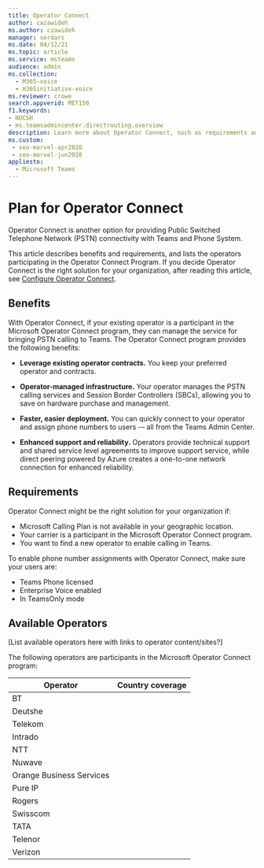 ```yaml
---
title: Operator Connect
author: cazawideh
ms.author: czawideh
manager: serdars
ms.date: 04/12/21
ms.topic: article
ms.service: msteams
audience: admin
ms.collection: 
  - M365-voice
  - m365initiative-voice
ms.reviewer: crowe
search.appverid: MET150
f1.keywords:
- NOCSH
- ms.teamsadmincenter.directrouting.overview
description: Learn more about Operator Connect, such as requirements and planning for deployment.
ms.custom: 
 - seo-marvel-apr2020
 - seo-marvel-jun2020
appliesto: 
  - Microsoft Teams
---
```


# Plan for Operator Connect

Operator Connect is another option for providing Public Switched Telephone Network (PSTN) connectivity with Teams and Phone System. 

This article describes benefits and requirements, and lists the operators participating in the Operator Connect Program.  If you decide Operator Connect is the right solution for your organization, after reading this article, see [Configure Operator Connect](operator-connect-configure.md). 

## Benefits

With Operator Connect, if your existing operator is a participant in the Microsoft Operator Connect program, they can manage the service for bringing PSTN calling to Teams. The Operator Connect program provides the following benefits:

- **Leverage existing operator contracts.** You keep your preferred operator and contracts.

- **Operator-managed infrastructure.** Your operator manages the PSTN calling services and Session Border Controllers (SBCs), allowing you to save on hardware purchase and management.

- **Faster, easier deployment.** You can quickly connect to your operator and assign phone numbers to users -– all from the Teams Admin Center. 

- **Enhanced support and reliability.** Operators provide technical support and shared service level agreements to improve support service, while direct peering powered by Azure creates a one-to-one network connection for enhanced reliability.

## Requirements

 Operator Connect might be the right solution for your organization if:

- Microsoft Calling Plan is not available in your geographic location.
- Your carrier is a participant in the Microsoft Operator Connect program.
- You want to find a new operator to enable calling in Teams.

To enable phone number assignments with Operator Connect, make sure your users are:

- Teams Phone licensed
- Enterprise Voice enabled
- In TeamsOnly mode

 ## Available Operators

 [List available operators here with links to operator content/sites?]

The following operators are participants in the Microsoft Operator Connect program:

| Operator | Country coverage |
| --- | --- |
| BT |  |
| Deutshe |  |
| Telekom |  |
| Intrado |  |
| NTT |  |
| Nuwave |  |
| Orange Business Services |  |
| Pure IP |  |
| Rogers |  |
| Swisscom |  |
| TATA |  |
| Telenor |  |
| Verizon |  |
